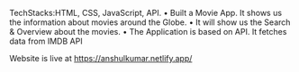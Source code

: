 TechStacks:HTML, CSS, JavaScript, API. 
• Built a Movie App. It shows us the information
about movies around the Globe.
• It will show us the Search & Overview about the
movies.
• The Application is based on API. It fetches data
from IMDB API

Website is live at https://anshulkumar.netlify.app/
